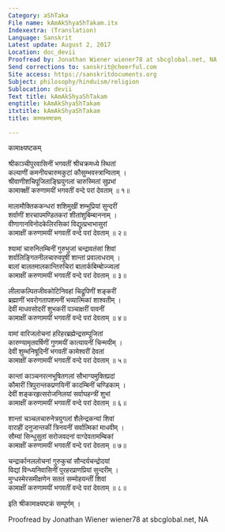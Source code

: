 ```yaml
---
Category: aShTaka
File name: kAmAkShyaShTakam.itx
Indexextra: (Translation)
Language: Sanskrit
Latest update: August 2, 2017
Location: doc_devii
Proofread by: Jonathan Wiener wiener78 at sbcglobal.net, NA
Send corrections to: sanskrit@cheerful.com
Site access: https://sanskritdocuments.org
Subject: philosophy/hinduism/religion
Sublocation: devii
Text title: kAmAkShyaShTakam
engtitle: kAmAkShyaShTakam
itxtitle: kAmAkShyaShTakam
title: कामाक्ष्यष्टकम्

---
```

  
 कामाक्ष्यष्टकम्   
  
श्रीकाञ्चीपुरवासिनीं भगवतीं श्रीचक्रमध्ये स्थितां  
कल्याणीं कमनीयचारुमकुटां कौसुम्भवस्त्रान्विताम् ।  
श्रीवाणीशचिपूजिताङ्घ्रियुगलां चारुस्मितां सुप्रभां  
कामाक्क्षीं करुणामयीं भगवतीं वन्दे परां देवताम् ॥ १॥  
  
मालामौक्तिककन्धरां शशिमुखीं शम्भुप्रियां सुन्दरीं  
शर्वाणीं शरचापमण्डितकरां शीतांशुबिम्बाननाम् ।  
वीणागानविनोदकेलिरसिकां विद्युत्प्रभाभासुरां  
कामाक्षीं करुणामयीं भगवतीं वन्दे परां देवताम् ॥ २॥  
  
श्यामां चारुनितम्बिनीं गुरुभुजां चन्द्रावतंसां शिवां  
शर्वालिङ्गितनीलचारुवपुषीं शान्तां प्रवालाधराम् ।  
बालां बालतमालकान्तिरुचिरां बालार्कबिम्बोज्ज्वलां  
कामाक्षीं करुणामयीं भगवतीं वन्दे परां देवताम् ॥ ३॥  
  
लीलाकल्पितजीवकोटिनिवहां चिद्रूपिणीं शङ्करीं  
ब्रह्माणीं भवरोगतापशमनीं भव्यात्मिकां शाश्वतीम् ।  
देवीं माधवसोदरीं शुभकरीं पञ्चाक्षरीं पावनीं  
कामाक्षीं करुणामयीं भगवतीं वन्दे परां देवताम् ॥ ४॥  
  
वामां वारिजलोचनां हरिहरब्रह्मेन्द्रसम्पूजितां  
कारुण्यामृतवर्षिणीं गुणमयीं कात्यायनीं चिन्मयीम् ।  
देवीं शुम्भनिषूदिनीं भगवतीं कामेश्वरीं देवतां  
कामाक्षीं करुणामयीं भगवतीं वन्दे परां देवताम् ॥ ५॥  
  
कान्तां काञ्चनरत्नभूषितगलां सौभाग्यमुक्तिप्रदां  
कौमारीं त्रिपुरान्तकप्रणयिनीं कादम्बिनीं चण्डिकाम् ।  
देवीं शङ्करहृत्सरोजनिलयां सर्वाघहन्त्रीं शुभां  
कामाक्षीं करुणामयीं भगवतीं वन्दे परां देवताम् ॥ ६॥  
  
शान्तां चञ्चलचारुनेत्रयुगलां शैलेन्द्रकन्यां शिवां  
वाराहीं दनुजान्तकीं त्रिनयनीं सर्वात्मिकां माधवीम् ।  
सौम्यां सिन्धुसुतां सरोजवदनां वाग्देवतामम्बिकां  
कामाक्षीं करुणामयीं भगवतीं वन्दे परां देवताम् ॥ ७॥  
  
चन्द्रार्कानललोचनां गुरुकुचां सौन्दर्यचन्द्रोदयां  
विद्यां विन्ध्यनिवासिनीं पुरहरप्राणप्रियां सुन्दरीम् ।  
मुग्धस्मेरसमीक्षणेन सततं सम्मोहयन्तीं शिवां  
कामाक्षीं करुणामयीं भगवतीं वन्दे परां देवताम् ॥ ८॥  
  
इति श्रीकामाक्ष्यष्टकं सम्पूर्णम् ।  
  
Proofread by Jonathan Wiener wiener78 at sbcglobal.net, NA  
  
